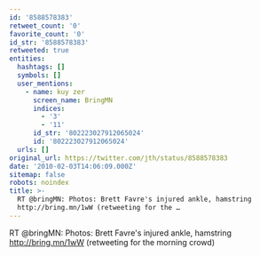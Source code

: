 ```yaml
---
id: '8588578383'
retweet_count: '0'
favorite_count: '0'
id_str: '8588578383'
retweeted: true
entities:
  hashtags: []
  symbols: []
  user_mentions:
    - name: kuy zer
      screen_name: BringMN
      indices:
        - '3'
        - '11'
      id_str: '802223027912065024'
      id: '802223027912065024'
  urls: []
original_url: https://twitter.com/jth/status/8588578383
date: '2010-02-03T14:06:09.000Z'
sitemap: false
robots: noindex
title: >-
  RT @bringMN: Photos: Brett Favre's injured ankle, hamstring
  http://bring.mn/1wW (retweeting for the …
---
```


RT @bringMN: Photos: Brett Favre's injured ankle, hamstring http://bring.mn/1wW (retweeting for the morning crowd)